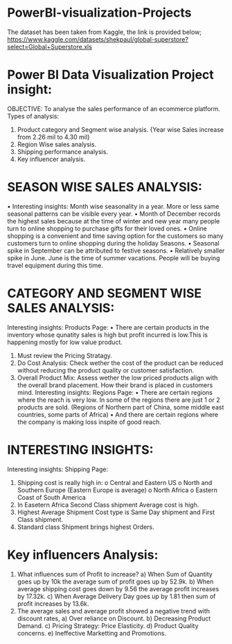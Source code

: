 # PowerBI-visualization-Projects
The dataset has been taken from Kaggle, the link is provided below;
https://www.kaggle.com/datasets/shekpaul/global-superstore?select=Global+Superstore.xls 

# Power BI Data Visualization Project insight:
OBJECTIVE: To analyse the sales performance of an ecommerce platform. 
Types of analysis: 
1.	Product category and Segment wise analysis. {Year wise Sales increase from 2.26 mil to 4.30 mil}
2.	Region Wise sales analysis. 
3.	Shipping performance analysis.
4.	Key influencer analysis.
# SEASON WISE SALES ANALYSIS: 
•	Interesting insights: Month wise seasonality in a year. More or less same seasonal patterns can be visible every year. 
•	Month of December records the highest sales because at the time of winter and new year many people turn to online shopping to purchase gifts for their loved ones. 
•	 Online shopping is a convenient and time saving option for the customers so many customers turn to online shopping during the holiday Seasons. 
•	Seasonal spike in September can be attributed to festive seasons. 
•	Relatively smaller spike in June. June is the time of summer vacations. People will be buying travel equipment during this time.  


# CATEGORY AND SEGMENT WISE SALES ANALYSIS: 
Interesting insights: Products Page:
•	There are certain products in the inventory whose qunatity sales is high but profit incurred is low.This is happening mostly for low value product.
1.	Must review the Pricing Stratagy. 
2.	Do Cost Analysis: Check wether the cost of the product can be reduced without reducing the product quality or customer satisfaction. 
3.	Overall Product Mix: Assess wether the low priced products align with the overall brand placement. 
How their brand is placed in customers mind.
Interesting insights: Regions Page:
•	There are certain regions where the reach is very low. In some of the regions there are just 1 or 2 products are sold. (Regions of Northern part of China, some middle east countries, some parts of Africa)
•	And there are certain regions where the company is making loss inspite of good reach. 
# INTERESTING INSIGHTS:
Interesting insights: Shipping Page:
1.	Shipping cost is really high in:
o	Central and Eastern US
o	 North and Southern Europe (Eastern Europe is average)
o	North Africa
o	Eastern Coast of South America 
2.	In Easetern Africa Second Class shipment Average cost is high. 
3.	Highest Average Shipment Cost type is Same Day shipment and First Class shipment.
4.	Standard class Shipment brings highest Orders.

# Key influencers Analysis:
1)	What influences sum of Profit to increase?
a)	When Sum of Quantity goes up by 10k the average sum of profit goes up by 52.9k. 
b)	When average shipping cost goes down by 9.56 the average profit increases by 17.32k. 
c)	When Average Delivery Day goes up by 1.81 then sum of profit increases by 13.6k. 
2)	The average sales and average profit showed a negative trend with discount rates,
a)	Over reliance on Discount.
b)	Decreasing Product Demand. 
c)	Pricing Strategy: Price Elasticity.
d)	Product Quality concerns. 
e)	Ineffective Marketting and Promotions.  

